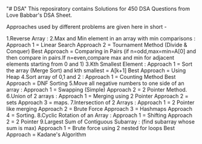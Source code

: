 "# DSA" 
This reposiratory contains Solutions for 450 DSA Questions from Love Babbar's DSA Sheet.

Approaches used by different problems are given here in short -

1.Reverse Array : 
2.Max and Min element in an array with min comparisons : 
  	Approach 1 = Linear Search 
  	Approach 2 = Tournament Method (Divide & Conquer)
  	Best Approach = Comparing in Pairs (if n=odd,max=min=A[0] and then compare in pairs.If n=even,compare max and min 			for adjacent elements starting from 0 and 1)
3.Kth Smallest Element :
  	Approach 1 = Sort the array (Merge Sort) and kth smallest = A[k+1]
  	Best Approach = Using Heap
4.Sort array of 0,1 and 2 :
  	Approach 1 = Counting Method
  	Best Approach = DNF Sorting
5.Move all negative numbers to one side of an array : 
  	Approach 1 = Swapping (Simple)
	Approach 2 = 2 Pointer Method.
6.Union of 2 arrays :
	Approach 1 = Merging using 2 Pointer 
	Approach 2 = sets 
	Approach 3 = maps.
7.Intersection of 2 Arrays :
	Approach 1 = 2 Pointer like merging
	Approach 2 = Brute Force 
	Approach 3 = Hashmaps
	Approach 4 = Sorting.
8.Cyclic Rotation of an Array :
	Approach 1 = Shifting 
	Approach 2 = 2 Pointer 
9.Largest Sum of Contiguous Subarray : (find subarray whose sum is max)
	Approach 1 = Brute force using 2 nested for loops
	Best Approach = Kadane's Algorithm

  
